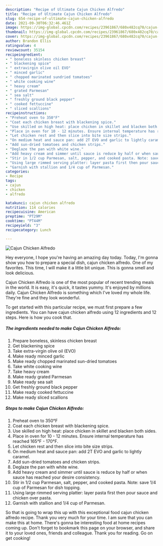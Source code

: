 ```yaml
---
description: "Recipe of Ultimate Cajun Chicken Alfredo"
title: "Recipe of Ultimate Cajun Chicken Alfredo"
slug: 654-recipe-of-ultimate-cajun-chicken-alfredo
date: 2021-09-30T06:32:46.461Z
image: https://img-global.cpcdn.com/recipes/23961867/680x482cq70/cajun-chicken-alfredo-recipe-main-photo.jpg
thumbnail: https://img-global.cpcdn.com/recipes/23961867/680x482cq70/cajun-chicken-alfredo-recipe-main-photo.jpg
cover: https://img-global.cpcdn.com/recipes/23961867/680x482cq70/cajun-chicken-alfredo-recipe-main-photo.jpg
author: Brandon Ellis
ratingvalue: 4
reviewcount: 35154
recipeingredient:
- " boneless skinless chicken breast"
- " blackening spice"
- " extravirgin olive oil EVO"
- " minced garlic"
- " chopped marinated sundried tomatoes"
- " white cooking wine"
- " heavy cream"
- " grated Parmesan"
- " sea salt"
- " freshly ground black pepper"
- " cooked fettuccine"
- " sliced scallions"
recipeinstructions:
- "Preheat oven to 350°F"
- "Coat each chicken breast with blackening spice."
- "Use skilled on high heat: place chicken in skillet and blacken both sides."
- "Place in oven for 10 - 12 minutes. Ensure internal temperature has reached 165°F - 170°F."
- "Let chicken rest and then slice into bite size strips."
- "On medium heat and sauce pan: add 2T EVO and garlic to lightly caramel."
- "Add sun-dried tomatoes and chicken strips."
- "Deglaze the pan with white wine."
- "Add heavy cream and simmer until sauce is reduce by half or when sauce has reached your desire consistency."
- "Stir in 1/2 cup Parmesan, salt, pepper, and cooked pasta. Note: save 1/4 cup of Parmesan for dish topping."
- "Using large rimmed serving platter: layer pasta first then pour sauce and chicken over pasta."
- "Garnish with stallion and 1/4 cup of Parmesan."
categories:
- Recipe
tags:
- cajun
- chicken
- alfredo

katakunci: cajun chicken alfredo 
nutrition: 114 calories
recipecuisine: American
preptime: "PT29M"
cooktime: "PT44M"
recipeyield: "3"
recipecategory: Lunch

---
```



![Cajun Chicken Alfredo](https://img-global.cpcdn.com/recipes/23961867/680x482cq70/cajun-chicken-alfredo-recipe-main-photo.jpg)

Hey everyone, I hope you're having an amazing day today. Today, I'm gonna show you how to prepare a special dish, cajun chicken alfredo. One of my favorites. This time, I will make it a little bit unique. This is gonna smell and look delicious.

Cajun Chicken Alfredo is one of the most popular of recent trending meals in the world. It is easy, it's quick, it tastes yummy. It's enjoyed by millions daily. Cajun Chicken Alfredo is something which I've loved my whole life. They're fine and they look wonderful.




To get started with this particular recipe, we must first prepare a few ingredients. You can have cajun chicken alfredo using 12 ingredients and 12 steps. Here is how you cook that.

<!--inarticleads1-->

##### The ingredients needed to make Cajun Chicken Alfredo:

1. Prepare  boneless, skinless chicken breast
1. Get  blackening spice
1. Take  extra-virgin olive oil (EVO)
1. Make ready  minced garlic
1. Make ready  chopped marinated sun-dried tomatoes
1. Take  white cooking wine
1. Take  heavy cream
1. Make ready  grated Parmesan
1. Make ready  sea salt
1. Get  freshly ground black pepper
1. Make ready  cooked fettuccine
1. Make ready  sliced scallions




<!--inarticleads2-->

##### Steps to make Cajun Chicken Alfredo:

1. Preheat oven to 350°F
1. Coat each chicken breast with blackening spice.
1. Use skilled on high heat: place chicken in skillet and blacken both sides.
1. Place in oven for 10 - 12 minutes. Ensure internal temperature has reached 165°F - 170°F.
1. Let chicken rest and then slice into bite size strips.
1. On medium heat and sauce pan: add 2T EVO and garlic to lightly caramel.
1. Add sun-dried tomatoes and chicken strips.
1. Deglaze the pan with white wine.
1. Add heavy cream and simmer until sauce is reduce by half or when sauce has reached your desire consistency.
1. Stir in 1/2 cup Parmesan, salt, pepper, and cooked pasta. Note: save 1/4 cup of Parmesan for dish topping.
1. Using large rimmed serving platter: layer pasta first then pour sauce and chicken over pasta.
1. Garnish with stallion and 1/4 cup of Parmesan.




So that is going to wrap this up with this exceptional food cajun chicken alfredo recipe. Thank you very much for your time. I am sure that you can make this at home. There's gonna be interesting food at home recipes coming up. Don't forget to bookmark this page on your browser, and share it to your loved ones, friends and colleague. Thank you for reading. Go on get cooking!
